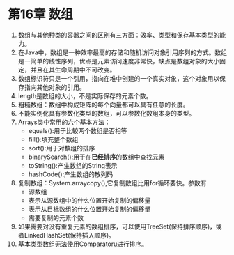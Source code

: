 # 第16章 数组
1. 数组与其他种类的容器之间的区别有三方面：效率、类型和保存基本类型的能力。
2. 在Java中，数组是一种效率最高的存储和随机访问对象引用序列的方式。数组是一简单的线性序列，优点是元素访问速度非常快，缺点是数组对象的大小固定，并且在其生命周期中不可改变。
3. 数组标识符只是一个引用，指向在堆中创建的一个真实对象，这个对象用以保存指向其他对象的引用。
4. length是数组的大小，不是实际保存的元素个数。
5. 粗糙数组：数组中构成矩阵的每个向量都可以具有任意的长度。
6. 不能实例化具有参数化类型的数组，可以参数化数组本身的类型。
7. Arrays类中常用的六个基本方法：
    - equals():用于比较两个数组是否相等
    - fill():填充整个数组
    - sort():用于对数组的排序
    - binarySearch():用于在**已经排序**的数组中查找元素
    - toString():产生数组的String表示
    - hashCode():产生数组的散列码
8. 复制数组：System.arraycopy(),它复制数组比用for循环要快。参数有
    - 源数组
    - 表示从源数组中的什么位置开始复制的偏移量
    - 表示从目标数组的什么位置开始复制的偏移量
    - 需要复制的元素个数
9. 如果需要对没有重复元素的数组排序，可以使用TreeSet(保持排序顺序)，或者LinkedHashSet(保持插入顺序)。
10. 基本类型数组无法使用Comparatoru进行排序。